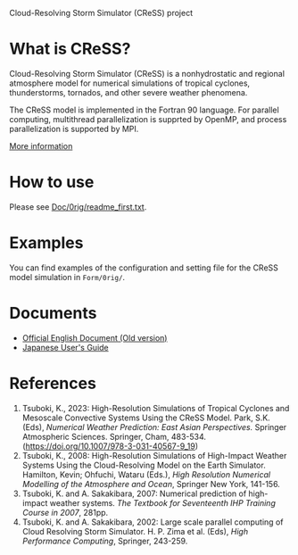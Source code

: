 Cloud-Resolving Storm Simulator (CReSS) project

# What is CReSS?
Cloud-Resolving Storm Simulator (CReSS) is a nonhydrostatic and regional atmosphere model for numerical simulations of tropical cyclones, thunderstorms, tornados, and other severe weather phenomena. 

The CReSS model is implemented in the Fortran 90 language.
For parallel computing, multithread parallelization is supprted by OpenMP, and process parallelization is supported by MPI.

[More information](http://www.rain.hyarc.nagoya-u.ac.jp/%7Etsuboki/kibanS2/src_eng/cress_synopsis_eng.html)

# How to use
Please see [Doc/0rig/readme_first.txt](https://cress-nagoya.github.io/CReSS/Doc/0rig/readme_first.txt). 

# Examples
You can find examples of the configuration and setting file for the CReSS model simulation in `Form/0rig/`. 

# Documents
* [Official English Document (Old version)](http://www.rain.hyarc.nagoya-u.ac.jp/~tsuboki/cress_html/src_cress/CReSS2223_users_guide_eng.pdf)
* [Japanese User's Guide](http://www.rain.hyarc.nagoya-u.ac.jp/~tsuboki/cress_html/from_kato/how_to_use_cress_20110413.pdf)

# References
1. Tsuboki, K., 2023: High-Resolution Simulations of Tropical Cyclones and Mesoscale Convective Systems Using the CReSS Model. Park, S.K. (Eds), _Numerical Weather Prediction: East Asian Perspectives._ Springer Atmospheric Sciences. Springer, Cham, 483-534. (https://doi.org/10.1007/978-3-031-40567-9_19)
2. Tsuboki, K., 2008: High-Resolution Simulations of High-Impact Weather Systems Using the Cloud-Resolving Model on the Earth Simulator. Hamilton, Kevin; Ohfuchi, Wataru (Eds.), _High Resolution Numerical Modelling of the Atmosphere and Ocean_, Springer New York, 141-156.
3. Tsuboki, K. and A. Sakakibara, 2007: Numerical prediction of high-impact weather systems. _The Textbook for Seventeenth IHP Training Course in 2007_, 281pp.
4. Tsuboki, K. and A. Sakakibara, 2002: Large scale parallel computing of Cloud Resolving Storm Simulator. H. P. Zima et al. (Eds), _High Performance Computing_, Springer, 243-259.

